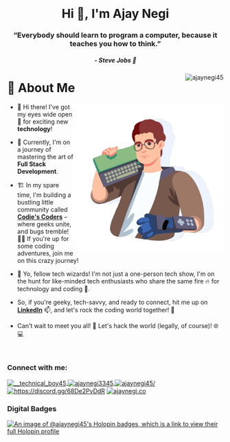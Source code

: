 <!--![MasterHead](https://1.bp.blogspot.com/-7A4WynwLsMw/XbBpCXG8fHI/AAAAAAAAMt4/uOa1bpLskYgrwGbllhSu2SDj_Mig8SXJQCLcBGAsYHQ/s1600/2000_600px.gif)-->
<br>

<h1 align="center">Hi 👋,&nbsp;I'm Ajay Negi</h1>
<h3 align="center">“Everybody should learn to program a computer, because it teaches you how to think.”</h3>
<h5 align="center";align="bold">- Steve Jobs 💭</h5>


 <img align="right" src="https://komarev.com/ghpvc/?username=ajaynegi45&label=Profile%20views&color=88C298&style=flat" alt="ajaynegi45" />

<h1 align="bold">💫  About Me</h1>
<img align="right" alt="Coding" width="350" src="https://github.com/ajaynegi45/ajaynegi45/blob/main/Asset/imageoic.png">
<!--<img align="right" alt="Coding" width="450" src="https://cdn.dribbble.com/users/1162077/screenshots/3848914/programmer.gif">-->



- 👋 Hi there! I've got my eyes wide open 👀 for exciting new **technology**! 

- 🌱 Currently, I'm on a journey of mastering the art of **Full Stack Development**.

- 🏗️ In my spare time, I'm building a bustling little community called **[Codie's Coders](https://discord.gg/https://discord.gg/68De2PvDdR)** – where geeks unite, and bugs tremble! 🐜💪 If you're up for some coding adventures, join me on this crazy journey!

- 💞️ Yo, fellow tech wizards! I'm not just a one-person tech show, I'm on the hunt for like-minded tech enthusiasts who share the same fire 🔥 for technology and coding 💞️.
- So, if you're geeky, tech-savvy, and ready to connect, hit me up on **[LinkedIn](https://www.linkedin.com/in/ajaynegi45)** 📫, and let's rock the coding world together! 🚀

<!--- 📫 Get in touch with me on [LinkedIn](https://www.linkedin.com/in/ajaynegi45) and let's embark on an epic coding adventure! 🚀-->

- Can't wait to meet you all! 🎉 Let's hack the world (legally, of course)! 🌐 💻
<br>

<h3 align="left">Connect with me:</h3>
<p align="left">
 
<!-- Instagram -->
<a href="https://instagram.com/ajaynegi.dev" target="blank" rel="noopener noreferrer" >
<img align="center" src="https://raw.githubusercontent.com/rahuldkjain/github-profile-readme-generator/master/src/images/icons/Social/instagram.svg" alt="__technical_boy45" height="30" width="40"/> </a>

<!-- Twitter -->
<a href="https://twitter.com/technical_boy3" target="blank" rel="noopener noreferrer" >
<img align="center" src="https://raw.githubusercontent.com/rahuldkjain/github-profile-readme-generator/master/src/images/icons/Social/twitter.svg" alt="ajaynegi3345" height="33" width="40" /> </a>

<!-- LinkedIn -->
<a href="https://linkedin.com/in/ajaynegi45/" target="blank" rel="noopener noreferrer" >
<img align="center" src="https://img.icons8.com/color/48/linkedin.png" alt="ajaynegi45/" width="40" height="40"  t/></a>

<!-- Discord -->
<a href="https://discord.gg/https://discord.gg/68De2PvDdR" target="blank" rel="noopener noreferrer" >
<img align="center" src="https://img.icons8.com/color/48/discord--v2.png" alt="https://discord.gg/68De2PvDdR" height="40" width="40"/></a>
 
<!-- Hashnode -->
<a href="https://ajaynegi.co" target="blank" rel="noopener noreferrer" >
<img align="center" src="https://img.icons8.com/color/48/hashnode.png" alt="ajaynegi.co" width="40" height="40" /></a>

<h3>Digital Badges</h3>


[![An image of @ajaynegi45's Holopin badges, which is a link to view their full Holopin profile](https://holopin.me/ajaynegi45)](https://holopin.io/@ajaynegi45)




<!-- <h3 align="left">Languages and Tools:</h3> 

<p align="left"> <a href="https://www.w3schools.com/css/" target="_blank" rel="noreferrer"> <img src="https://raw.githubusercontent.com/devicons/devicon/master/icons/css3/css3-original-wordmark.svg" alt="css3" width="40" height="40"/> </a> <a href="https://git-scm.com/" target="_blank" rel="noreferrer"> <img src="https://www.vectorlogo.zone/logos/git-scm/git-scm-icon.svg" alt="git" width="40" height="40"/> </a> <a href="https://www.w3.org/html/" target="_blank" rel="noreferrer"> <img src="https://raw.githubusercontent.com/devicons/devicon/master/icons/html5/html5-original-wordmark.svg" alt="html5" width="40" height="40"/> </a> <a href="https://www.java.com" target="_blank" rel="noreferrer"> <img src="https://raw.githubusercontent.com/devicons/devicon/master/icons/java/java-original.svg" alt="java" width="40" height="40"/> </a> <a href="https://www.photoshop.com/en" target="_blank" rel="noreferrer"> <img src="https://raw.githubusercontent.com/devicons/devicon/master/icons/photoshop/photoshop-line.svg" alt="photoshop" width="40" height="40"/> </a> <a href="https://www.python.org" target="_blank" rel="noreferrer"> <img src="https://raw.githubusercontent.com/devicons/devicon/master/icons/python/python-original.svg" alt="python" width="40" height="40"/> </a></p>


[![Ajay's GitHub activity graph](https://activity-graph.herokuapp.com/graph?username=ajaynegi45&&theme=xcode)](https://github.com/ajaynegi45)
-->

<!--
<p><img align="left" src="https://github-readme-stats.vercel.app/api?username=ajaynegi45&show_icons=true&locale=en&theme=vue" alt="ajaynegi45" /></p>
-->


<!--
<p>&nbsp;&nbsp;&nbsp;<img align="left" src="https://github-readme-streak-stats.herokuapp.com/?user=ajaynegi45&&theme=vue" alt="ajaynegi45" /></p>

<br>
<br>
<br>
<br>
<br>
<br>
<br>
<br>
<p><img align="left" src="https://github-readme-stats.vercel.app/api/top-langs?username=ajaynegi45&show_icons=true&locale=en&layout=compact&theme=vue" alt="ajaynegi45" />
</p>-->
